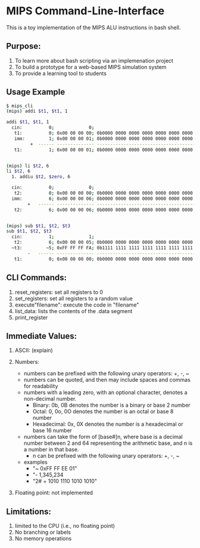 # MIPS Command-Line-Interface

This is a toy implementation of the MIPS ALU instructions in bash shell. 

## Purpose:

1. To learn more about bash scripting via an implemenation project
1. To build a prototype for a web-based MIPS simulation system
1. To provide a learning tool to students


## Usage Example

   ```bash
   $ mips_cli
   (mips) addi $t1, $t1, 1

   addi $t1, $t1, 1
     cin:          0;             0;                                         0;
      t1:          0; 0x00 00 00 00; 0b0000 0000 0000 0000 0000 0000 0000 0000;
      imm:         1; 0x00 00 00 01; 0b0000 0000 0000 0000 0000 0000 0000 0001;  "1"
            +  ------ -------------- ------------------------------------------
      t1:          1; 0x00 00 00 01; 0b0000 0000 0000 0000 0000 0000 0000 0001;


  (mips) li $t2, 6   
   li $t2, 6
     1. addiu $t2, $zero, 6

     cin:          0;             0;                                         0;
      t2:          0; 0x00 00 00 00; 0b0000 0000 0000 0000 0000 0000 0000 0000;
     imm:          6; 0x00 00 00 06; 0b0000 0000 0000 0000 0000 0000 0000 0110; 
           +   ------ -------------- ------------------------------------------
      t2:          6; 0x00 00 00 06; 0b0000 0000 0000 0000 0000 0000 0000 0110;


   (mips) sub $t1, $t2, $t3
   sub $t1, $t2, $t3
     cin:          1;             1;                                         1;
      t2:          6; 0x00 00 00 05; 0b0000 0000 0000 0000 0000 0000 0000 0110;
     ~t3:         ~5; 0xFF FF FF FA; 0b1111 1111 1111 1111 1111 1111 1111 1010; 
           -   ------ -------------- ------------------------------------------
      t1:          0; 0x00 00 00 00; 0b0000 0000 0000 0000 0000 0000 0000 0000;


   ```

## CLI Commands:
   1. reset_registers: set all registers to 0
   1. set_registers: set all registers to a random value
   1. execute"filename":  execute the code in "filename"
   1. list_data: lists the contents of the .data segment
   1. print_register 

## Immediate Values:
   1. ASCII:  (explain)
   1. Numbers:
      - numbers can be prefixed with the following unary operators: +, -, ~
      - numbers can be quoted, and then may include spaces and commas for readability
      - numbers with a leading zero, with an optional character, denotes a non-decimal number.  
        - Binary: 0b, 0B denotes the number is a binary or base 2 number
        - Octal:  0, 0o, 0O denotes the number is an octal or base 8 number
        - Hexadecimal: 0x, 0X  denotes the number is a hexadecimal or base 16 number
      - numbers can take the form of [base#]n, where base is a decimal number between 2 and 64 representing the arithmetic base, and n is a number in that base.
        - n can be prefixed with the following unary operators: +, -, ~
      - examples
        - "~ 0xFF FF EE 01"
        - "- 1,345,234
         - "2# + 1010 1110 1010 1010"

   1. Floating point: not implemented


## Limitations:
   1. limited to the CPU (i.e., no floating point)
   1. No branching or labels
   1. No memory operations

